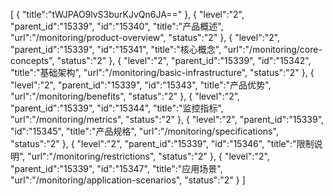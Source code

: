 [
	{
		"title":"tWJPAO9lvS3burKJvQn6JA=="
	},
	{
		"level":"2",
		"parent_id":"15339",
		"id":"15340",
		"title":"产品概述",
		"url":"/monitoring/product-overview",
		"status":"2"
	},
	{
		"level":"2",
		"parent_id":"15339",
		"id":"15341",
		"title":"核心概念",
		"url":"/monitoring/core-concepts",
		"status":"2"
	},
	{
		"level":"2",
		"parent_id":"15339",
		"id":"15342",
		"title":"基础架构",
		"url":"/monitoring/basic-infrastructure",
		"status":"2"
	},
	{
		"level":"2",
		"parent_id":"15339",
		"id":"15343",
		"title":"产品优势",
		"url":"/monitoring/benefits",
		"status":"2"
	},
	{
		"level":"2",
		"parent_id":"15339",
		"id":"15344",
		"title":"监控指标",
		"url":"/monitoring/metrics",
		"status":"2"
	},
	{
		"level":"2",
		"parent_id":"15339",
		"id":"15345",
		"title":"产品规格",
		"url":"/monitoring/specifications",
		"status":"2"
	},
	{
		"level":"2",
		"parent_id":"15339",
		"id":"15346",
		"title":"限制说明",
		"url":"/monitoring/restrictions",
		"status":"2"
	},
	{
		"level":"2",
		"parent_id":"15339",
		"id":"15347",
		"title":"应用场景",
		"url":"/monitoring/application-scenarios",
		"status":"2"
	}
]